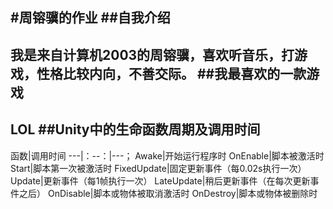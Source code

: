 #周镕骥的作业
##自我介绍
---
我是来自计算机2003的周镕骥，喜欢听音乐，打游戏，性格比较内向，不善交际。
##我最喜欢的一款游戏
---
LOL
##Unity中的生命函数周期及调用时间
---
函数|调用时间
---|：--：|---；
Awake|开始运行程序时
OnEnable|脚本被激活时
Start|脚本第一次被激活时
FixedUpdate|固定更新事件（每0.02s执行一次）
Update|更新事件（每1帧执行一次）
LateUpdate|稍后更新事件（在每次更新事件之后）
OnDisable|脚本或物体被取消激活时
OnDestroy|脚本或物体被删除时

